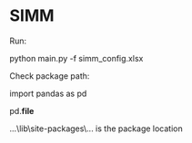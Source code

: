 # SIMM

Run:

python main.py -f simm_config.xlsx

Check package path:

import pandas as pd

pd.__file__

...\\lib\\site-packages\\... is the package location